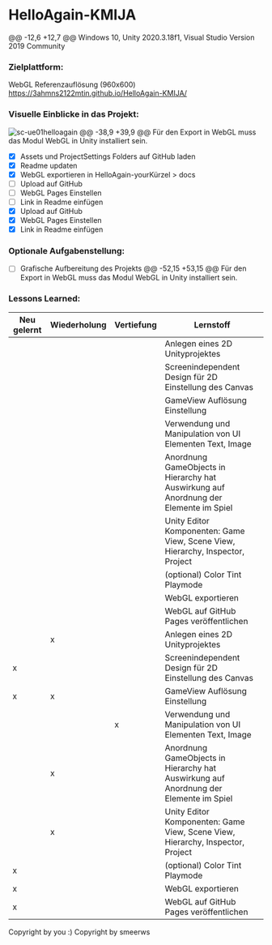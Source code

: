 # HelloAgain-KMIJA
@@ -12,6 +12,7 @@ Windows 10, Unity 2020.3.18f1, Visual Studio Version 2019 Community

### Zielplattform: 
WebGL Referenzauflösung (960x600) 
https://3ahmns2122mtin.github.io/HelloAgain-KMIJA/

### Visuelle Einblicke in das Projekt: 
![sc-ue01helloagain](https://user-images.githubusercontent.com/28704310/132992326-6bd52f52-8af3-48e5-8406-060d0270f158.JPG)
@@ -38,9 +39,9 @@ Für den Export in WebGL muss das Modul WebGL in Unity installiert sein.
- [x] Assets und ProjectSettings Folders auf GitHub laden
- [x] Readme updaten
- [x] WebGL exportieren in HelloAgain-yourKürzel > docs
- [ ] Upload auf GitHub
- [ ] WebGL Pages Einstellen
- [ ] Link in Readme einfügen
- [x] Upload auf GitHub
- [x] WebGL Pages Einstellen
- [x] Link in Readme einfügen

### Optionale Aufgabenstellung:
- [ ] Grafische Aufbereitung des Projekts
@@ -52,15 +53,15 @@ Für den Export in WebGL muss das Modul WebGL in Unity installiert sein.
### Lessons Learned:
| Neu gelernt | Wiederholung | Vertiefung | Lernstoff                                                                             |
|-------------|--------------|------------|---------------------------------------------------------------------------------------|
|             |              |            | Anlegen eines 2D Unityprojektes                                                       |
|             |              |            | Screenindependent Design für 2D Einstellung des Canvas                                |
|             |              |            | GameView Auflösung Einstellung                                                        |
|             |              |            | Verwendung und Manipulation von UI Elementen Text, Image                              |
|             |              |            | Anordnung GameObjects in Hierarchy hat Auswirkung auf Anordnung der Elemente im Spiel |
|             |              |            | Unity Editor Komponenten: Game View, Scene View, Hierarchy, Inspector, Project        |
|             |              |            | (optional) Color Tint Playmode                                                        |
|             |              |            | WebGL exportieren                                                                     |
|             |              |            | WebGL auf GitHub Pages veröffentlichen                                                |
|             |       x       |            | Anlegen eines 2D Unityprojektes                                                       |
|     x        |              |            | Screenindependent Design für 2D Einstellung des Canvas                                |
|     x        |      x        |            | GameView Auflösung Einstellung                                                        |
|             |              |      x      | Verwendung und Manipulation von UI Elementen Text, Image                              |
|             |      x        |            | Anordnung GameObjects in Hierarchy hat Auswirkung auf Anordnung der Elemente im Spiel |
|             |      x       |            | Unity Editor Komponenten: Game View, Scene View, Hierarchy, Inspector, Project        |
|     x        |              |            | (optional) Color Tint Playmode                                                        |
|     x        |              |            | WebGL exportieren                                                                     |
|     x        |              |            | WebGL auf GitHub Pages veröffentlichen                                                |


Copyright by you :)
Copyright by smeerws

